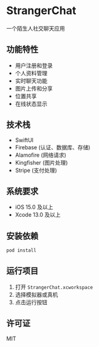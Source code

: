 # StrangerChat

一个陌生人社交聊天应用

## 功能特性

- 用户注册和登录
- 个人资料管理
- 实时聊天功能
- 图片上传和分享
- 位置共享
- 在线状态显示

## 技术栈

- SwiftUI
- Firebase (认证、数据库、存储)
- Alamofire (网络请求)
- Kingfisher (图片处理)
- Stripe (支付处理)

## 系统要求

- iOS 15.0 及以上
- Xcode 13.0 及以上

## 安装依赖

```bash
pod install
```

## 运行项目

1. 打开 `StrangerChat.xcworkspace`
2. 选择模拟器或真机
3. 点击运行按钮

## 许可证

MIT
